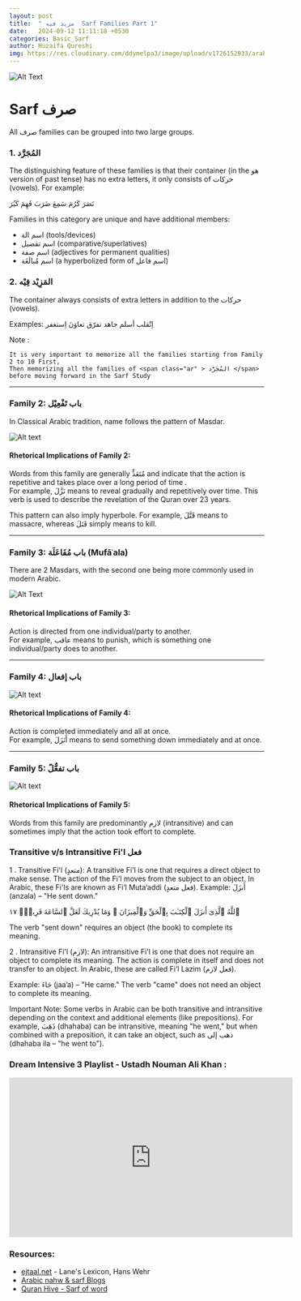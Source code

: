```yaml
---
layout: post
title:  " مزيد فيه  Sarf Families Part 1"
date:   2024-09-12 11:11:18 +0530
categories: Basic_Sarf
author: Huzaifa Qureshi
img: https://res.cloudinary.com/ddymelpa3/image/upload/v1726152933/arabic%20blogs/sarf%20part%201/qo0dxkwvgpmbj9vxbvh8.png
---
```


![Alt Text](https://res.cloudinary.com/ddymelpa3/image/upload/v1726152933/arabic%20blogs/sarf%20part%201/qo0dxkwvgpmbj9vxbvh8.png "main")


# Sarf <span class="ar text-2xl" >صرف</span> 


All <span class="ar text-2xl" > صرف  </span>families can be grouped into two large groups.

### 1. <span class="ar text-4xl" > المُجَرَّد </span> 
The distinguishing feature of these families is that their container (in the هو version of past tense) has no extra letters, it only consists of حركات (vowels). For example: 

<span class="ar xl">
نَصَرَ   كَرُمَ  سَمِعَ    ضَرَبَ   فَهِمَ   كَبُرَ  
</span>


Families in this category are unique and have additional members:  
- <span class="ar xl"> اسم الة </span>(tools/devices)  
- <span class="ar xl">  اسم تفضيل </span>(comparative/superlatives)  
- <span class="ar xl">  اسم صفة </span>(adjectives for permanent qualities)  
- <span class="ar xl">  اسم مُبالَغَة </span> (a hyperbolized form of اسم فاعل)

### 2. <span class="ar text-4xl" >  المَزِيْد فِيْه </span>
The container always consists of extra letters in addition to the حركات (vowels).

Examples:
<span class="ar xl">
اِنْقلب  أسلم  جاهد    تفرّق   تعاوَنَ    اِستغفر  
</span>


<div class="note">
    Note :

    It is very important to memorize all the families starting from Family 2 to 10 First,
    Then memorizing all the families of <span class="ar" > المُجَرَّد </span> 
    before moving forward in the Sarf Study
</div>


---

### Family 2: <span class="ar" >  باب تَفْعِيْل  </span>
In Classical Arabic tradition, name follows the pattern of Masdar.

![Alt text](https://res.cloudinary.com/ddymelpa3/image/upload/f_auto,q_auto/v1/arabic%20blogs/sarf%20part%201/d5eeyvsyxtp88hhrwta8 "family 2")

#### Rhetorical Implications of Family 2: 
Words from this family are generally مُتَعَدٍّ and indicate that the action is <span class="hl">repetitive and takes place over a long period of time</span> .  
For example, نَزَّلَ means to reveal gradually and repetitively over time. This verb is used to describe the revelation of the Quran over 23 years.

This pattern can also imply hyperbole. For example, قَتَّلَ means to massacre, whereas قَتَلَ simply means to kill.

---

### <span class="ar">Family 3: باب مُفَاعَلَة (Mufāʿala)</span>
There are 2 Masdars, with the second one being more commonly used in modern Arabic.

![Alt Text]( https://res.cloudinary.com/ddymelpa3/image/upload/f_auto,q_auto/v1/arabic%20blogs/sarf%20part%201/namwegjzjikww9zqegj6 "family 3" )

#### Rhetorical Implications of Family 3:
Action is <span class="hl">directed</span>  from one individual/party to another.  
For example, عاقب means to punish, which is something one individual/party does to another.

---

### Family 4:  <span class="ar" > باب إفعال </span>
![Alt text](https://res.cloudinary.com/ddymelpa3/image/upload/f_auto,q_auto/v1/arabic%20blogs/sarf%20part%201/bqspj3oa8hdldlu8hzkb "family 4")

#### Rhetorical Implications of Family 4:
Action is completed <span class="hl">immediately</span>  and all at once.  
For example, أَنَزَلَ means to send something down immediately and at once.

---

### Family 5: <span class="ar" >  باب تفعُّلً  </span>

![Alt text](https://res.cloudinary.com/ddymelpa3/image/upload/f_auto,q_auto/v1/arabic%20blogs/sarf%20part%201/lkamo0lm1odv3ziuxkyq "family 5")


#### Rhetorical Implications of Family 5:
Words from this family are predominantly <span class="hl ar"> لازم (intransitive)</span> and can sometimes imply that the action took <span class="hl">effort</span>  to complete.


### Transitive v/s Intransitive Fi'l <span class="ar">فعل</span> 

1 .  Transitive Fi'l (متعدٍ):
A transitive Fi'l is one that requires a direct object to make sense. The action of the Fi'l moves from the subject to an object. In Arabic, these Fi'ls are known as Fi‘l Muta‘addi (فعل متعدٍ).
Example:
أَنزَلَ (anzala) – "He sent down."
<p class="q"> ٱللَّهُ ٱلَّذِىٓ  أَنزَلَ ٱلْكِتَـٰبَ بِٱلْحَقِّ  وَٱلْمِيزَانَ ۗ وَمَا يُدْرِيكَ لَعَلَّ ٱلسَّاعَةَ قَرِيبٌۭ ١٧ </p>
The verb "sent down" requires an object (the book) to complete its meaning.


2 .  Intransitive Fi'l (لازم):
An intransitive Fi'l is one that does not require an object to complete its meaning. The action is complete in itself and does not transfer to an object. In Arabic, these are called Fi‘l Lazim (فعل لازم).

Example:
جَاءَ (jaa’a) – "He came."
The verb "came" does not need an object to complete its meaning.

<p class="note">
Important Note:
Some verbs in Arabic can be both transitive and intransitive depending on the context and additional elements (like prepositions). For example, ذَهَبَ (dhahaba) can be intransitive, meaning "he went," but when combined with a preposition, it can take an object, such as ذهب إلى (dhahaba ila – "he went to").
</p>


### Dream Intensive 3 Playlist - Ustadh Nouman Ali Khan  :

<iframe class="video" width="560" height="315" src="https://www.youtube.com/embed/videoseries?si=s16wETqE0SXAVlMd&amp;list=PLutdSTmJ7bAIpObrMdOUq4tSGzY22rCZI" title="YouTube video player" frameborder="0" allow="accelerometer; autoplay; clipboard-write; encrypted-media; gyroscope; picture-in-picture; web-share" referrerpolicy="strict-origin-when-cross-origin" allowfullscreen></iframe>



### Resources: 
- [ejtaal.net](http://ejtaal.net) - Lane's Lexicon, Hans Wehr
- [Arabic nahw & sarf Blogs](https://thearabicpages.com/)
- [Quran Hive - Sarf of word](https://quranhive.com/surah/)